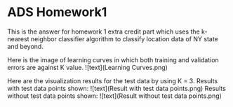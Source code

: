 # ADS Homework1


This is the answer for homework 1 extra credit part which uses the k-nearest
neighbor classifier algorithm to classify location data of NY state and beyond.

Here is the image of learning curves in which both training and validation errors are against K value.
![text](Learning Curves.png)

Here are the visualization results for the test data by using K = 3.
Results with test data points shown:
![text](Result with test data points.png)
Results without test data points shown:
![text](Result without test data points.png)
